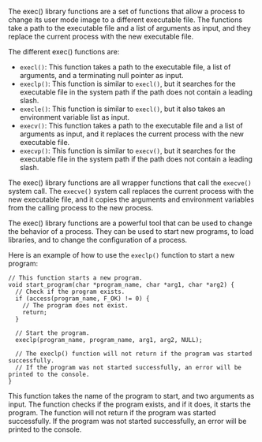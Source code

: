 The exec() library functions are a set of functions that allow a process to change its user mode image to a different executable file. The functions take a path to the executable file and a list of arguments as input, and they replace the current process with the new executable file.

The different exec() functions are:

* `execl()`: This function takes a path to the executable file, a list of arguments, and a terminating null pointer as input.
* `execlp()`: This function is similar to `execl()`, but it searches for the executable file in the system path if the path does not contain a leading slash.
* `execle()`: This function is similar to `execl()`, but it also takes an environment variable list as input.
* `execv()`: This function takes a path to the executable file and a list of arguments as input, and it replaces the current process with the new executable file.
* `execvp()`: This function is similar to `execv()`, but it searches for the executable file in the system path if the path does not contain a leading slash.

The exec() library functions are all wrapper functions that call the `execve()` system call. The `execve()` system call replaces the current process with the new executable file, and it copies the arguments and environment variables from the calling process to the new process.

The exec() library functions are a powerful tool that can be used to change the behavior of a process. They can be used to start new programs, to load libraries, and to change the configuration of a process.

Here is an example of how to use the `execlp()` function to start a new program:

```
// This function starts a new program.
void start_program(char *program_name, char *arg1, char *arg2) {
  // Check if the program exists.
  if (access(program_name, F_OK) != 0) {
    // The program does not exist.
    return;
  }

  // Start the program.
  execlp(program_name, program_name, arg1, arg2, NULL);

  // The execlp() function will not return if the program was started successfully.
  // If the program was not started successfully, an error will be printed to the console.
}
```

This function takes the name of the program to start, and two arguments as input. The function checks if the program exists, and if it does, it starts the program. The function will not return if the program was started successfully. If the program was not started successfully, an error will be printed to the console.